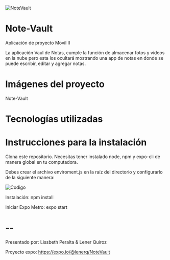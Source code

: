    ![NoteVault](https://user-images.githubusercontent.com/55729897/114631309-933a9d00-9c79-11eb-8574-f8f90d81aa1b.jpeg)
# Note-Vault
Aplicación de proyecto Movil II 

La aplicación Vaul de Notas, cumple la función de almacenar fotos y videos en la nube
pero esta los ocultará mostrando una app de notas en donde se puede escribir, editar y agregar notas. 


# Imágenes del proyecto
Note-Vault 

# Tecnologías utilizadas

# Instrucciones para la instalación
Clona este repositorio. Necesitas tener instalado node, npm y expo-cli de manera global en tu computadora.

Debes crear el archivo enviroment.js en la raíz del directorio y configurarlo de la siguiente manera:

![Codigo](https://user-images.githubusercontent.com/55729897/114791207-5b982780-9d43-11eb-8043-b9d44372d711.PNG)




Instalación:
npm install

Iniciar Expo Metro:
expo start

# --
Presentado por: Lissbeth Peralta & Lener Quiroz

Proyecto expo: https://expo.io/@lenerq/NoteVault

